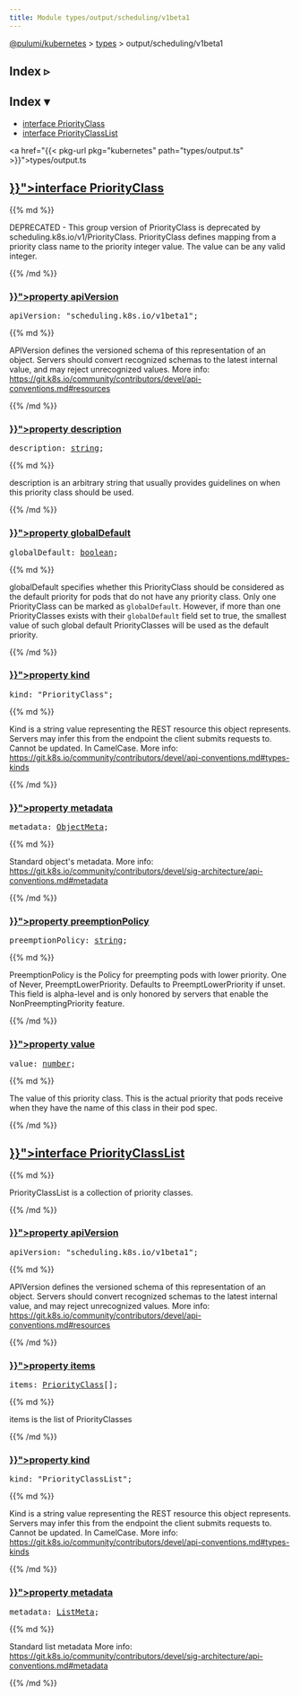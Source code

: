 ```yaml
---
title: Module types/output/scheduling/v1beta1
---
```


<!-- WARNING: this page was generated by a tool. Do not edit it by hand. -->
<!-- To change it, please see https://github.com/pulumi/docs/tree/master/tools/tscdocgen. -->

<a href="../../">@pulumi/kubernetes</a> &gt; <a href="../">types</a> &gt; output/scheduling/v1beta1

<div class="toggleVisible">
<div class="collapsed">
<h2 class="pdoc-module-header toggleButton" title="Click to show Index">Index ▹</h2>
</div>
<div class="expanded">
<h2 class="pdoc-module-header toggleButton" title="Click to hide Index">Index ▾</h2>
<div class="pdoc-module-contents">
<ul>
<li><a href="#PriorityClass">interface PriorityClass</a></li>
<li><a href="#PriorityClassList">interface PriorityClassList</a></li>
</ul>

<a href="{{< pkg-url pkg="kubernetes" path="types/output.ts" >}}">types/output.ts</a> 
</div>
</div>
</div>


<h2 class="pdoc-module-header" id="PriorityClass">
<a class="pdoc-member-name" href="{{< pkg-url pkg="kubernetes" path="types/output.ts#L19650" >}}">interface <b>PriorityClass</b></a>
</h2>
<div class="pdoc-module-contents">
{{% md %}}

DEPRECATED - This group version of PriorityClass is deprecated by
scheduling.k8s.io/v1/PriorityClass. PriorityClass defines mapping from a priority class name
to the priority integer value. The value can be any valid integer.

{{% /md %}}
<h3 class="pdoc-member-header" id="PriorityClass-apiVersion">
<a class="pdoc-child-name" href="{{< pkg-url pkg="kubernetes" path="types/output.ts#L19657" >}}">property <b>apiVersion</b></a>
</h3>
<div class="pdoc-member-contents">
<pre class="highlight"><span class='kd'></span>apiVersion: <span class='s2'>"scheduling.k8s.io/v1beta1"</span>;</pre>
{{% md %}}

APIVersion defines the versioned schema of this representation of an object. Servers should
convert recognized schemas to the latest internal value, and may reject unrecognized
values. More info:
https://git.k8s.io/community/contributors/devel/api-conventions.md#resources

{{% /md %}}
</div>
<h3 class="pdoc-member-header" id="PriorityClass-description">
<a class="pdoc-child-name" href="{{< pkg-url pkg="kubernetes" path="types/output.ts#L19663" >}}">property <b>description</b></a>
</h3>
<div class="pdoc-member-contents">
<pre class="highlight"><span class='kd'></span>description: <span class='kd'><a href='https://developer.mozilla.org/en-US/docs/Web/JavaScript/Reference/Global_Objects/String'>string</a></span>;</pre>
{{% md %}}

description is an arbitrary string that usually provides guidelines on when this priority
class should be used.

{{% /md %}}
</div>
<h3 class="pdoc-member-header" id="PriorityClass-globalDefault">
<a class="pdoc-child-name" href="{{< pkg-url pkg="kubernetes" path="types/output.ts#L19672" >}}">property <b>globalDefault</b></a>
</h3>
<div class="pdoc-member-contents">
<pre class="highlight"><span class='kd'></span>globalDefault: <span class='kd'><a href='https://developer.mozilla.org/en-US/docs/Web/JavaScript/Reference/Global_Objects/Boolean'>boolean</a></span>;</pre>
{{% md %}}

globalDefault specifies whether this PriorityClass should be considered as the default
priority for pods that do not have any priority class. Only one PriorityClass can be marked
as `globalDefault`. However, if more than one PriorityClasses exists with their
`globalDefault` field set to true, the smallest value of such global default
PriorityClasses will be used as the default priority.

{{% /md %}}
</div>
<h3 class="pdoc-member-header" id="PriorityClass-kind">
<a class="pdoc-child-name" href="{{< pkg-url pkg="kubernetes" path="types/output.ts#L19680" >}}">property <b>kind</b></a>
</h3>
<div class="pdoc-member-contents">
<pre class="highlight"><span class='kd'></span>kind: <span class='s2'>"PriorityClass"</span>;</pre>
{{% md %}}

Kind is a string value representing the REST resource this object represents. Servers may
infer this from the endpoint the client submits requests to. Cannot be updated. In
CamelCase. More info:
https://git.k8s.io/community/contributors/devel/api-conventions.md#types-kinds

{{% /md %}}
</div>
<h3 class="pdoc-member-header" id="PriorityClass-metadata">
<a class="pdoc-child-name" href="{{< pkg-url pkg="kubernetes" path="types/output.ts#L19686" >}}">property <b>metadata</b></a>
</h3>
<div class="pdoc-member-contents">
<pre class="highlight"><span class='kd'></span>metadata: <a href='#ObjectMeta'>ObjectMeta</a>;</pre>
{{% md %}}

Standard object's metadata. More info:
https://git.k8s.io/community/contributors/devel/sig-architecture/api-conventions.md#metadata

{{% /md %}}
</div>
<h3 class="pdoc-member-header" id="PriorityClass-preemptionPolicy">
<a class="pdoc-child-name" href="{{< pkg-url pkg="kubernetes" path="types/output.ts#L19693" >}}">property <b>preemptionPolicy</b></a>
</h3>
<div class="pdoc-member-contents">
<pre class="highlight"><span class='kd'></span>preemptionPolicy: <span class='kd'><a href='https://developer.mozilla.org/en-US/docs/Web/JavaScript/Reference/Global_Objects/String'>string</a></span>;</pre>
{{% md %}}

PreemptionPolicy is the Policy for preempting pods with lower priority. One of Never,
PreemptLowerPriority. Defaults to PreemptLowerPriority if unset. This field is alpha-level
and is only honored by servers that enable the NonPreemptingPriority feature.

{{% /md %}}
</div>
<h3 class="pdoc-member-header" id="PriorityClass-value">
<a class="pdoc-child-name" href="{{< pkg-url pkg="kubernetes" path="types/output.ts#L19699" >}}">property <b>value</b></a>
</h3>
<div class="pdoc-member-contents">
<pre class="highlight"><span class='kd'></span>value: <span class='kd'><a href='https://developer.mozilla.org/en-US/docs/Web/JavaScript/Reference/Global_Objects/Number'>number</a></span>;</pre>
{{% md %}}

The value of this priority class. This is the actual priority that pods receive when they
have the name of this class in their pod spec.

{{% /md %}}
</div>
</div>
<h2 class="pdoc-module-header" id="PriorityClassList">
<a class="pdoc-member-name" href="{{< pkg-url pkg="kubernetes" path="types/output.ts#L19706" >}}">interface <b>PriorityClassList</b></a>
</h2>
<div class="pdoc-module-contents">
{{% md %}}

PriorityClassList is a collection of priority classes.

{{% /md %}}
<h3 class="pdoc-member-header" id="PriorityClassList-apiVersion">
<a class="pdoc-child-name" href="{{< pkg-url pkg="kubernetes" path="types/output.ts#L19713" >}}">property <b>apiVersion</b></a>
</h3>
<div class="pdoc-member-contents">
<pre class="highlight"><span class='kd'></span>apiVersion: <span class='s2'>"scheduling.k8s.io/v1beta1"</span>;</pre>
{{% md %}}

APIVersion defines the versioned schema of this representation of an object. Servers should
convert recognized schemas to the latest internal value, and may reject unrecognized
values. More info:
https://git.k8s.io/community/contributors/devel/api-conventions.md#resources

{{% /md %}}
</div>
<h3 class="pdoc-member-header" id="PriorityClassList-items">
<a class="pdoc-child-name" href="{{< pkg-url pkg="kubernetes" path="types/output.ts#L19718" >}}">property <b>items</b></a>
</h3>
<div class="pdoc-member-contents">
<pre class="highlight"><span class='kd'></span>items: <a href='#PriorityClass'>PriorityClass</a>[];</pre>
{{% md %}}

items is the list of PriorityClasses

{{% /md %}}
</div>
<h3 class="pdoc-member-header" id="PriorityClassList-kind">
<a class="pdoc-child-name" href="{{< pkg-url pkg="kubernetes" path="types/output.ts#L19726" >}}">property <b>kind</b></a>
</h3>
<div class="pdoc-member-contents">
<pre class="highlight"><span class='kd'></span>kind: <span class='s2'>"PriorityClassList"</span>;</pre>
{{% md %}}

Kind is a string value representing the REST resource this object represents. Servers may
infer this from the endpoint the client submits requests to. Cannot be updated. In
CamelCase. More info:
https://git.k8s.io/community/contributors/devel/api-conventions.md#types-kinds

{{% /md %}}
</div>
<h3 class="pdoc-member-header" id="PriorityClassList-metadata">
<a class="pdoc-child-name" href="{{< pkg-url pkg="kubernetes" path="types/output.ts#L19732" >}}">property <b>metadata</b></a>
</h3>
<div class="pdoc-member-contents">
<pre class="highlight"><span class='kd'></span>metadata: <a href='#ListMeta'>ListMeta</a>;</pre>
{{% md %}}

Standard list metadata More info:
https://git.k8s.io/community/contributors/devel/sig-architecture/api-conventions.md#metadata

{{% /md %}}
</div>
</div>
